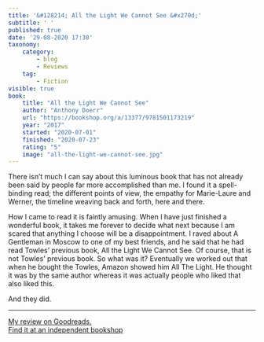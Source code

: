 ```yaml
---
title: '&#128214; All the Light We Cannot See &#x270d;'
subtitle: ' '
published: true
date: '29-08-2020 17:30'
taxonomy:
    category:
        - blog
        - Reviews
    tag:
        - Fiction
visible: true
book:
	title: "All the Light We Cannot See"
	author: "Anthony Doerr"
	url: "https://bookshop.org/a/13377/9781501173219"
	year: "2017"
	started: "2020-07-01"
	finished: "2020-07-23"
	rating: "5"
	image: "all-the-light-we-cannot-see.jpg"
---
```


There isn’t much I can say about this luminous book that has not already been said by people far more accomplished than me. I found it a spell-binding read; the different points of view, the empathy for Marie-Laure and Werner, the timeline weaving back and forth, here and there.

How I came to read it is faintly amusing. When I have just finished a wonderful book, it takes me forever to decide what next because I am scared that anything I choose will be a disappointment. I raved about A Gentleman in Moscow to one of my best friends, and he said that he had read Towles’ previous book, All the Light We Cannot See. Of course, that is not Towles’ previous book. So what was it? Eventually we worked out that when he bought the Towles, Amazon showed him All The Light. He thought it was by the same author whereas it was actually people who liked that also liked this.

And they did.

----

<div class="flex flex-row w-full">
<div class="flex w-1/2 ">
<a href="https://www.goodreads.com/review/show/3521182564">My review on Goodreads.</a>
</div>

<div class="flex w-1/2 ">
<a href="https://bookshop.org/books/all-the-light-we-cannot-see/9781501173219">Find it at an independent bookshop</a>
</div>
</div>

